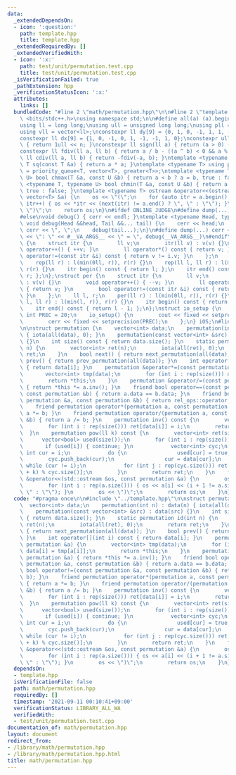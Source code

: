 ```yaml
---
data:
  _extendedDependsOn:
  - icon: ':question:'
    path: template.hpp
    title: template.hpp
  _extendedRequiredBy: []
  _extendedVerifiedWith:
  - icon: ':x:'
    path: test/unit/permutation.test.cpp
    title: test/unit/permutation.test.cpp
  _isVerificationFailed: true
  _pathExtension: hpp
  _verificationStatusIcon: ':x:'
  attributes:
    links: []
  bundledCode: "#line 2 \"math/permutation.hpp\"\n\n#line 2 \"template.hpp\"\n\n#include\
    \ <bits/stdc++.h>\nusing namespace std;\n\n#define all(a) (a).begin(), (a).end()\n\
    using ll = long long;\nusing ull = unsigned long long;\nusing pll = pair<ll, ll>;\n\
    using vll = vector<ll>;\nconstexpr ll dy[9] = {0, 1, 0, -1, 1, 1, -1, -1, 0};\n\
    constexpr ll dx[9] = {1, 0, -1, 0, 1, -1, -1, 1, 0};\nconstexpr ull bit(int n)\
    \ { return 1ull << n; }\nconstexpr ll sign(ll a) { return (a > 0) - (a < 0); }\n\
    constexpr ll fdiv(ll a, ll b) { return a / b - ((a ^ b) < 0 && a % b); }\nconstexpr\
    \ ll cdiv(ll a, ll b) { return -fdiv(-a, b); }\ntemplate <typename T> constexpr\
    \ T sq(const T &a) { return a * a; }\ntemplate <typename T> using priority_queue_rev\
    \ = priority_queue<T, vector<T>, greater<T>>;\ntemplate <typename T, typename\
    \ U> bool chmax(T &a, const U &b) { return a < b ? a = b, true : false; }\ntemplate\
    \ <typename T, typename U> bool chmin(T &a, const U &b) { return a > b ? a = b,\
    \ true : false; }\ntemplate <typename T> ostream &operator<<(ostream &os, const\
    \ vector<T> &a) {\n    os << \"(\";\n    for (auto itr = a.begin(); itr != a.end();\
    \ itr++) { os << *itr << (next(itr) != a.end() ? \", \" : \"\"); }\n    os <<\
    \ \")\";\n    return os;\n}\n#ifdef ONLINE_JUDGE\n#define dump(...) (void(0))\n\
    #else\nvoid debug() { cerr << endl; }\ntemplate <typename Head, typename... Tail>\
    \ void debug(Head &&head, Tail &&... tail) {\n    cerr << head;\n    if (sizeof...(Tail))\
    \ cerr << \", \";\n    debug(tail...);\n}\n#define dump(...) cerr << __LINE__\
    \ << \": \" << #__VA_ARGS__ << \" = \", debug(__VA_ARGS__)\n#endif\nstruct rep\
    \ {\n    struct itr {\n        ll v;\n        itr(ll v) : v(v) {}\n        void\
    \ operator++() { ++v; }\n        ll operator*() const { return v; }\n        bool\
    \ operator!=(const itr &i) const { return v != i.v; }\n    };\n    ll l, r;\n\
    \    rep(ll r) : l(min(0ll, r)), r(r) {}\n    rep(ll l, ll r) : l(min(l, r)),\
    \ r(r) {}\n    itr begin() const { return l; };\n    itr end() const { return\
    \ r; };\n};\nstruct per {\n    struct itr {\n        ll v;\n        itr(ll v)\
    \ : v(v) {}\n        void operator++() { --v; }\n        ll operator*() const\
    \ { return v; }\n        bool operator!=(const itr &i) const { return v != i.v;\
    \ }\n    };\n    ll l, r;\n    per(ll r) : l(min(0ll, r)), r(r) {}\n    per(ll\
    \ l, ll r) : l(min(l, r)), r(r) {}\n    itr begin() const { return r - 1; };\n\
    \    itr end() const { return l - 1; };\n};\nstruct io_setup {\n    static constexpr\
    \ int PREC = 20;\n    io_setup() {\n        cout << fixed << setprecision(PREC);\n\
    \        cerr << fixed << setprecision(PREC);\n    };\n} iOS;\n#line 4 \"math/permutation.hpp\"\
    \n\nstruct permutation {\n    vector<int> data;\n    permutation(int n) : data(n)\
    \ { iota(all(data), 0); }\n    permutation(const vector<int> &src) : data(src)\
    \ {}\n    int size() const { return data.size(); }\n    static permutation id(int\
    \ n) {\n        vector<int> ret(n);\n        iota(all(ret), 0);\n        return\
    \ ret;\n    }\n    bool next() { return next_permutation(all(data)); }\n    bool\
    \ prev() { return prev_permutation(all(data)); }\n    int operator[](int i) const\
    \ { return data[i]; }\n    permutation &operator*=(const permutation &a) {\n \
    \       vector<int> tmp(data);\n        for (int i : rep(size())) data[i] = tmp[a[i]];\n\
    \        return *this;\n    }\n    permutation &operator/=(const permutation &a)\
    \ { return *this *= a.inv(); }\n    friend bool operator==(const permutation &a,\
    \ const permutation &b) { return a.data == b.data; }\n    friend bool operator!=(const\
    \ permutation &a, const permutation &b) { return rel_ops::operator!=(a, b); }\n\
    \    friend permutation operator*(permutation a, const permutation &b) { return\
    \ a *= b; }\n    friend permutation operator/(permutation a, const permutation\
    \ &b) { return a /= b; }\n    permutation inv() const {\n        vector<int> ret(size());\n\
    \        for (int i : rep(size())) ret[data[i]] = i;\n        return ret;\n  \
    \  }\n    permutation pow(ll k) const {\n        vector<int> ret(size());\n  \
    \      vector<bool> used(size());\n        for (int i : rep(size())) {\n     \
    \       if (used[i]) { continue; }\n            vector<int> cyc;\n           \
    \ int cur = i;\n            do {\n                used[cur] = true;\n        \
    \        cyc.push_back(cur);\n                cur = data[cur];\n            }\
    \ while (cur != i);\n            for (int j : rep(cyc.size())) ret[cyc[j]] = cyc[(j\
    \ + k) % cyc.size()];\n        }\n        return ret;\n    }\n    friend ostream\
    \ &operator<<(std::ostream &os, const permutation &a) {\n        os << \"(\";\n\
    \        for (int i : rep(a.size())) { os << a[i] << (i + 1 != a.size() ? \",\
    \ \" : \"\"); }\n        os << \")\";\n        return os;\n    }\n};\n"
  code: "#pragma once\n\n#include \"../template.hpp\"\n\nstruct permutation {\n  \
    \  vector<int> data;\n    permutation(int n) : data(n) { iota(all(data), 0); }\n\
    \    permutation(const vector<int> &src) : data(src) {}\n    int size() const\
    \ { return data.size(); }\n    static permutation id(int n) {\n        vector<int>\
    \ ret(n);\n        iota(all(ret), 0);\n        return ret;\n    }\n    bool next()\
    \ { return next_permutation(all(data)); }\n    bool prev() { return prev_permutation(all(data));\
    \ }\n    int operator[](int i) const { return data[i]; }\n    permutation &operator*=(const\
    \ permutation &a) {\n        vector<int> tmp(data);\n        for (int i : rep(size()))\
    \ data[i] = tmp[a[i]];\n        return *this;\n    }\n    permutation &operator/=(const\
    \ permutation &a) { return *this *= a.inv(); }\n    friend bool operator==(const\
    \ permutation &a, const permutation &b) { return a.data == b.data; }\n    friend\
    \ bool operator!=(const permutation &a, const permutation &b) { return rel_ops::operator!=(a,\
    \ b); }\n    friend permutation operator*(permutation a, const permutation &b)\
    \ { return a *= b; }\n    friend permutation operator/(permutation a, const permutation\
    \ &b) { return a /= b; }\n    permutation inv() const {\n        vector<int> ret(size());\n\
    \        for (int i : rep(size())) ret[data[i]] = i;\n        return ret;\n  \
    \  }\n    permutation pow(ll k) const {\n        vector<int> ret(size());\n  \
    \      vector<bool> used(size());\n        for (int i : rep(size())) {\n     \
    \       if (used[i]) { continue; }\n            vector<int> cyc;\n           \
    \ int cur = i;\n            do {\n                used[cur] = true;\n        \
    \        cyc.push_back(cur);\n                cur = data[cur];\n            }\
    \ while (cur != i);\n            for (int j : rep(cyc.size())) ret[cyc[j]] = cyc[(j\
    \ + k) % cyc.size()];\n        }\n        return ret;\n    }\n    friend ostream\
    \ &operator<<(std::ostream &os, const permutation &a) {\n        os << \"(\";\n\
    \        for (int i : rep(a.size())) { os << a[i] << (i + 1 != a.size() ? \",\
    \ \" : \"\"); }\n        os << \")\";\n        return os;\n    }\n};"
  dependsOn:
  - template.hpp
  isVerificationFile: false
  path: math/permutation.hpp
  requiredBy: []
  timestamp: '2021-09-11 00:10:41+09:00'
  verificationStatus: LIBRARY_ALL_WA
  verifiedWith:
  - test/unit/permutation.test.cpp
documentation_of: math/permutation.hpp
layout: document
redirect_from:
- /library/math/permutation.hpp
- /library/math/permutation.hpp.html
title: math/permutation.hpp
---
```

